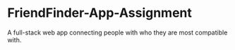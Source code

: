 # FriendFinder-App-Assignment
A full-stack web app connecting people with who they are most compatible with.
